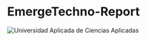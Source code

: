# EmergeTechno-Report
 ![Universidad Aplicada de Ciencias Aplicadas](https://upload.wikimedia.org/wikipedia/commons/f/fc/UPC_logo_transparente.png)
<!--stackedit_data:
eyJoaXN0b3J5IjpbMzkwMzE2MDUxLDgyNTg1OTY2Ml19
-->